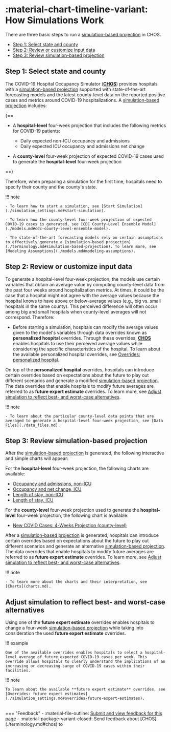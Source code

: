 # :material-chart-timeline-variant: How Simulations Work

There are three basic steps to run a [simulation-based projection](./terminology.md#simulation-based-projection) in CHOS.

- [Step 1: Select state and county](#step-1-select-state-and-county) 
- [Step 2: Review or customize input data](#step-2-review-or-customize-input-data) 
- [Step 3: Review simulation-based projection](#step-3-review-simulation-based-projection)


## Step 1: Select state and county 

The COVID-19 Hospital Occupancy Simulator ([**CHOS**](./terminology.md#chos)) provides hospitals with a [simulation-based projection](./terminology.md#simulation-based-projection) supported with state-of-the-art forecasting models and the latest county-level data on the reported positive cases and metrics around COVID-19 hospitalizations. A [simulation-based projection](./terminology.md#simulation-based-projection) includes: 

{==

- A **hospital-level** four-week projection that includes the following metrics for COVID-19 patients:

	- Daily expected non-ICU occupancy and admissions 
	- Daily expected ICU occupancy and admissions net change 

- A **county-level** four-week projection of expected COVID-19 cases used to generate the **hospital-level** four-week projection

==}

Therefore, when preparing a simulation for the first time, hospitals need to specify their county and the county's state. 

!!! note 

    - To learn how to start a simulation, see [Start Simulation](./simulation_settings.md#start-simulation).

    - To learn how the county-level four-week projection of expected COVID-19 cases is generated, see [CDC County-Level Ensemble Model](./models.md#cdc-county-level-ensemble-model).

    - The state-of-the-art forecasting models rely on certain assumptions to effectively generate a [simulation-based projection](./terminology.md#simulation-based-projection). To learn more, see [Modeling Assumptions](./models.md#modeling-assumptions).



## Step 2: Review or customize input data 

To generate a hospital-level four-week projection, the models use certain variables that obtain an average value by computing county-level data from the past four weeks around hospitalization metrics. At times, it could be the case that a hospital might not agree with the average values because the hospital knows to have above or below-average values (e.g., big vs. small hospitals in the same county). This perceived difference will often occur among big and small hospitals when county-level averages will not correspond.  Therefore: 

- Before starting a simulation, hospitals can modify the average values given to the model's variables through data overrides known as **personalized hospital** overrides. Through these overrides, [**CHOS**](./terminology.md#chos) enables hospitals to use their perceived average values while considering the specific characteristics of the hospital. To learn about the available personalized hospital overrides, see [Overrides: personalized hospital](./simulation_settings.md#overrides-personalize-hospital).

On top of the **personalized hospital** overrides, hospitals can introduce certain overrides based on expectations about the future to play out different scenarios and generate a modified [simulation-based projection](./terminology.md#simulation-based-projection). The data overrides that enable hospitals to modify future averages are referred to as **future expert estimate** overrides. To learn more, see [Adjust simulation to reflect best- and worst-case alternatives](#adjust-simulation-to-reflect-best-and-worst-case-alternatives).

!!! note 

    - To learn about the particular county-level data points that are averaged to generate a hospital-level four-week projection, see [Data Files](./data_files.md).



## Step 3: Review simulation-based projection

After the [simulation-based projection](./terminology.md#simulation-based-projection) is generated, the following interactive and simple charts will appear: 

For the **hospital-level** four-week projection, the following charts are available: 

- [Occupancy and admissions, non-ICU](./charts.md#occupancy-and-admissions-non-icu)
- [Occupancy and net change, ICU](./charts.md#occupancy-and-net-change-icu)
- [Length of stay, non-ICU](./charts.md#length-of-stay-non-icu) 
- [Length of stay, ICU](./charts.md#length-of-stay-icu)


For the **county-level** four-week projection used to generate the **hospital-level** four-week projection, the following chart is available: 
    
- [New COVID Cases: 4-Weeks Projection (county-level)](./charts.md#new-covid-cases-4-weeks-projection-county-level)

After a [simulation-based projection](./terminology.md#simulation-based-projection) is generated, hospitals can introduce certain overrides based on expectations about the future to play out different scenarios and generate an alternative [simulation-based projection](./terminology.md#simulation-based-projection). The data overrides that enable hospitals to modify future averages are referred to as **future expert estimate** overrides. To learn more, see [Adjust simulation to reflect best- and worst-case alternatives](#adjust-simulation-to-reflect-best-and-worst-case-alternatives).

!!! note 

    - To learn more about the charts and their interpretation, see [Charts](charts.md).

## Adjust simulation to reflect best- and worst-case alternatives

Using one of the **future expert estimate** overrides enables hospitals to change a four-week [simulation-based projection](./terminology.md#simulation-based-projection) while taking into consideration the used **future expert estimate** overrides.

!!! example 

    One of the available overrides enables hospitals to select a hospital-level average of future expected COVID-19 cases per week. This override allows hospitals to clearly understand the implications of an increasing or decreasing surge of COVID-19 cases within their facilities. 

!!! note 

	To learn about the available **future expert estimate** overrides, see [Overrides: future expert estimates](./simulation_settings.md#overrides-future-expert-estimates).

<br>
=== "Feedback"
    - :material-file-outline: <a href="https://github.com/h2oai/h2o-health/issues/new?assignees=5675sp&labels=chos%2Fdocumentation&template=chos_documentation_feedback.md&title=%5BCHOS+DOCS%5D" target="_blank">Submit and view feedback for this page</a>
    - :material-package-variant-closed: Send feedback about [CHOS](./terminology.md#chos) to <niki.athanasiadou@h2o.ai>